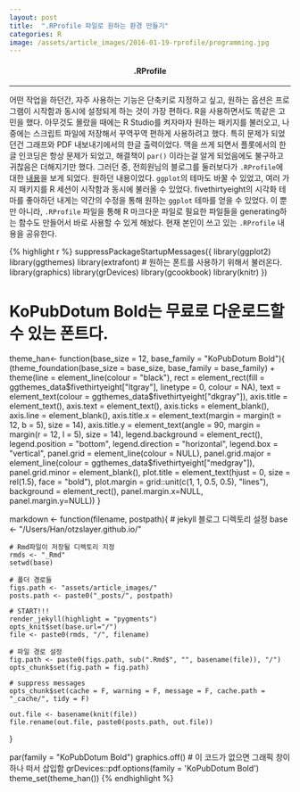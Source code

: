 ```yaml
---
layout: post
title:  ".RProfile 파일로 원하는 환경 만들기"
categories: R
image: /assets/article_images/2016-01-19-rprofile/programming.jpg
---
```


#### <center> .RProfile </center>

---

어떤 작업을 하던간, 자주 사용하는 기능은 단축키로 지정하고 싶고, 원하는 옵션은 프로그램이 시작함과 동시에 설정되게 하는 것이 가장 편하다.
R을 사용하면서도 똑같은 고민을 했다.
아무것도 몰랐을 때에는 R Studio를 켜자마자 원하는 패키지를 불러오고, 나중에는 스크립트 파일에 저장해서 꾸역꾸역 편하게 사용하려고 했다.
특히 문제가 되었던건 그래프와 PDF 내보내기에서의 한글 출력이었다.
맥을 쓰게 되면서 플롯에서의 한글 인코딩은 항상 문제가 되었고, 해결책이 `par()` 이라는걸 알게 되었음에도 불구하고 귀찮음은 더해지기만 했다.
그러던 중, 전희원님의 블로그를 둘러보다가 `.RProfile`에 대한 [내용](http://freesearch.pe.kr/archives/4446)을 보게 되었다.
원하던 내용이었다. `ggplot`의 테마도 바꿀 수 있었고, 여러 가지 패키지를 R 세션이 시작함과 동시에 불러올 수 있었다. 
fivethirtyeight의 시각화 테마를 좋아하던 내게는 약간의 수정을 통해 원하는 `ggplot` 테마를 얻을 수 있었다.
이 뿐만 아니라, `.RProfile` 파일을 통해 R 마크다운 파일로 필요한 파일들을 generating하는 함수도 만들어서 바로 사용할 수 있게 해놨다.
현재 본인이 쓰고 있는 `.RProfile` 내용을 공유한다.

{% highlight r %}
suppressPackageStartupMessages({
	library(ggplot2)
	library(ggthemes)
	library(extrafont) # 원하는 폰트를 사용하기 위해서 불러온다.
	library(graphics)
	library(grDevices)
	library(gcookbook)
	library(knitr)
})

# KoPubDotum Bold는 무료로 다운로드할 수 있는 폰트다.
theme_han<- function(base_size = 12, base_family = "KoPubDotum Bold"){
	(theme_foundation(base_size = base_size, base_family = base_family) +
		theme(line = element_line(colour = "black"), rect = element_rect(fill = ggthemes_data$fivethirtyeight["ltgray"],
			linetype = 0, colour = NA), text = element_text(colour = ggthemes_data$fivethirtyeight["dkgray"]),
            axis.title = element_text(), axis.text = element_text(),
            axis.ticks = element_blank(), axis.line = element_blank(),
	  	    axis.title.x = element_text(margin = margin(t = 12, b = 5), size = 14),
  		    axis.title.y = element_text(angle = 90, margin = margin(r = 12, l = 5), size = 14),
            legend.background = element_rect(), legend.position = "bottom",
            legend.direction = "horizontal", legend.box = "vertical",
            panel.grid = element_line(colour = NULL), panel.grid.major = element_line(colour = ggthemes_data$fivethirtyeight["medgray"]),
            panel.grid.minor = element_blank(), plot.title = element_text(hjust = 0,
				size = rel(1.5), face = "bold"), plot.margin = grid::unit(c(1, 1, 0.5, 0.5), "lines"),
			background = element_rect(), panel.margin.x=NULL, panel.margin.y=NULL))
}

markdown <- function(filename, postpath){
	# jekyll 블로그 디렉토리 설정
	base <- "/Users/Han/otzslayer.github.io/"

	# Rmd파일이 저장될 디렉토리 지정
	rmds <- "_Rmd"
	setwd(base)

	# 폴더 경로들
	figs.path <- "assets/article_images/"
	posts.path <- paste0("_posts/", postpath)

	# START!!!
	render_jekyll(highlight = "pygments")
	opts_knit$set(base.url="/")
	file <- paste0(rmds, "/", filename)

	# 파일 경로 설정
	fig.path <- paste0(figs.path, sub(".Rmd$", "", basename(file)), "/")
	opts_chunk$set(fig.path = fig.path)

	# suppress messages
	opts_chunk$set(cache = F, warning = F, message = F, cache.path = "_cache/", tidy = F)

	out.file <- basename(knit(file))
	file.rename(out.file, paste0(posts.path, out.file))

}

par(family = "KoPubDotum Bold")
graphics.off() # 이 코드가 없으면 그래픽 창이 하나 떠서 삽입함
grDevices::pdf.options(family = 'KoPubDotum Bold')
theme_set(theme_han())
{% endhighlight %}